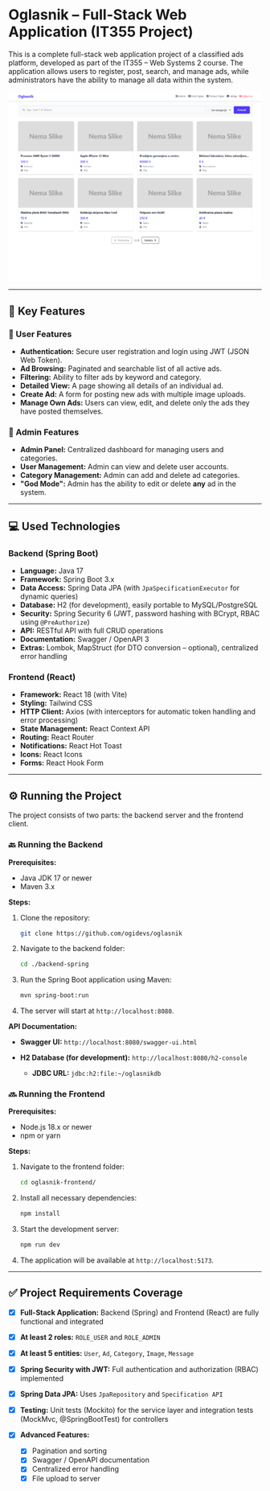 # Oglasnik – Full-Stack Web Application (IT355 Project)

This is a complete full-stack web application project of a classified ads platform, developed as part of the IT355 – Web Systems 2 course. The application allows users to register, post, search, and manage ads, while administrators have the ability to manage all data within the system.

![Showcase 1](./showcase/1.png)

---

## 🚀 Key Features

### 👤 User Features

* **Authentication:** Secure user registration and login using JWT (JSON Web Token).
* **Ad Browsing:** Paginated and searchable list of all active ads.
* **Filtering:** Ability to filter ads by keyword and category.
* **Detailed View:** A page showing all details of an individual ad.
* **Create Ad:** A form for posting new ads with multiple image uploads.
* **Manage Own Ads:** Users can view, edit, and delete only the ads they have posted themselves.

### 🔧 Admin Features

* **Admin Panel:** Centralized dashboard for managing users and categories.
* **User Management:** Admin can view and delete user accounts.
* **Category Management:** Admin can add and delete ad categories.
* **"God Mode":** Admin has the ability to edit or delete **any** ad in the system.

---

## 💻 Used Technologies

### Backend (Spring Boot)

* **Language:** Java 17
* **Framework:** Spring Boot 3.x
* **Data Access:** Spring Data JPA (with `JpaSpecificationExecutor` for dynamic queries)
* **Database:** H2 (for development), easily portable to MySQL/PostgreSQL
* **Security:** Spring Security 6 (JWT, password hashing with BCrypt, RBAC using `@PreAuthorize`)
* **API:** RESTful API with full CRUD operations
* **Documentation:** Swagger / OpenAPI 3
* **Extras:** Lombok, MapStruct (for DTO conversion – optional), centralized error handling

### Frontend (React)

* **Framework:** React 18 (with Vite)
* **Styling:** Tailwind CSS
* **HTTP Client:** Axios (with interceptors for automatic token handling and error processing)
* **State Management:** React Context API
* **Routing:** React Router
* **Notifications:** React Hot Toast
* **Icons:** React Icons
* **Forms:** React Hook Form

---

## ⚙️ Running the Project

The project consists of two parts: the backend server and the frontend client.

### 🔙 Running the Backend

**Prerequisites:**

* Java JDK 17 or newer
* Maven 3.x

**Steps:**

1. Clone the repository:

   ```bash
   git clone https://github.com/ogidevs/oglasnik
   ```
2. Navigate to the backend folder:

   ```bash
   cd ./backend-spring
   ```
3. Run the Spring Boot application using Maven:

   ```bash
   mvn spring-boot:run
   ```
4. The server will start at `http://localhost:8080`.

**API Documentation:**

* **Swagger UI:** `http://localhost:8080/swagger-ui.html`
* **H2 Database (for development):** `http://localhost:8080/h2-console`

    * **JDBC URL:** `jdbc:h2:file:~/oglasnikdb`

### 🔜 Running the Frontend

**Prerequisites:**

* Node.js 18.x or newer
* npm or yarn

**Steps:**

1. Navigate to the frontend folder:

   ```bash
   cd oglasnik-frontend/
   ```
2. Install all necessary dependencies:

   ```bash
   npm install
   ```
3. Start the development server:

   ```bash
   npm run dev
   ```
4. The application will be available at `http://localhost:5173`.

---

## ✅ Project Requirements Coverage

* [x] **Full-Stack Application:** Backend (Spring) and Frontend (React) are fully functional and integrated
* [x] **At least 2 roles:** `ROLE_USER` and `ROLE_ADMIN`
* [x] **At least 5 entities:** `User`, `Ad`, `Category`, `Image`, `Message`
* [x] **Spring Security with JWT:** Full authentication and authorization (RBAC) implemented
* [x] **Spring Data JPA:** Uses `JpaRepository` and `Specification API`
* [x] **Testing:** Unit tests (Mockito) for the service layer and integration tests (MockMvc, @SpringBootTest) for controllers
* [x] **Advanced Features:**

    * [x] Pagination and sorting
    * [x] Swagger / OpenAPI documentation
    * [x] Centralized error handling
    * [x] File upload to server